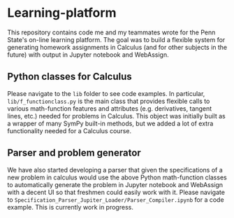 # Learning-platform
This repository contains code me and my teammates wrote for the Penn State's on-line learning platform. The goal was to build a flexible system for generating homework assignments in Calculus (and for other subjects in the future) with output in Jupyter notebook and WebAssign.

## Python classes for Calculus
Please navigate to the `lib` folder to see code examples. In particular, `lib/f_functionclass.py` is the main class that provides flexible calls to various math-function features and attributes (e.g. derivatives, tangent lines, etc.) needed for problems in Calculus. This object was initially built as a wrapper of many SymPy built-in methods, but we added a lot of extra functionality needed for a Calculus course.

## Parser and problem generator
We have also started developing a parser that given the specifications of a new problem in calculus would use the above Python math-function classes to automatically generate the problem in Jupyter notebook and WebAssign with a decent UI so that freshmen could easily work with it. Please navigate to `Specification_Parser_Jupiter_Loader/Parser_Compiler.ipynb` for a code example. This is currently work in progress.
